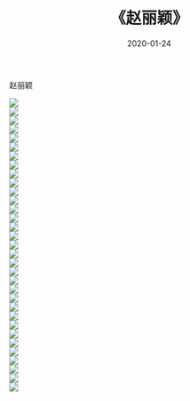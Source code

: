 ﻿---
layout: post
title:  《赵丽颖》
date:   2020-01-24
img: http://img.660000.xyz/Sharelink/壁纸/明星魅力/华人明星/赵丽颖/000.jpg
categories: [美女, 清纯, 唯美]
---

赵丽颖

 ![](http://img.660000.xyz/Sharelink/壁纸/明星魅力/华人明星/赵丽颖/001.jpg) <br>![](http://img.660000.xyz/Sharelink/壁纸/明星魅力/华人明星/赵丽颖/002.jpg) <br>![](http://img.660000.xyz/Sharelink/壁纸/明星魅力/华人明星/赵丽颖/003.jpg) <br>![](http://img.660000.xyz/Sharelink/壁纸/明星魅力/华人明星/赵丽颖/004.jpg) <br>![](http://img.660000.xyz/Sharelink/壁纸/明星魅力/华人明星/赵丽颖/005.jpg) <br>![](http://img.660000.xyz/Sharelink/壁纸/明星魅力/华人明星/赵丽颖/006.jpg) <br>![](http://img.660000.xyz/Sharelink/壁纸/明星魅力/华人明星/赵丽颖/007.jpg) <br>![](http://img.660000.xyz/Sharelink/壁纸/明星魅力/华人明星/赵丽颖/008.jpg) <br>![](http://img.660000.xyz/Sharelink/壁纸/明星魅力/华人明星/赵丽颖/009.jpg) <br>![](http://img.660000.xyz/Sharelink/壁纸/明星魅力/华人明星/赵丽颖/010.jpg) <br>![](http://img.660000.xyz/Sharelink/壁纸/明星魅力/华人明星/赵丽颖/011.jpg) <br>![](http://img.660000.xyz/Sharelink/壁纸/明星魅力/华人明星/赵丽颖/012.jpg) <br>![](http://img.660000.xyz/Sharelink/壁纸/明星魅力/华人明星/赵丽颖/013.jpg) <br>![](http://img.660000.xyz/Sharelink/壁纸/明星魅力/华人明星/赵丽颖/014.jpg) <br>![](http://img.660000.xyz/Sharelink/壁纸/明星魅力/华人明星/赵丽颖/015.jpg) <br>![](http://img.660000.xyz/Sharelink/壁纸/明星魅力/华人明星/赵丽颖/016.jpg) <br>![](http://img.660000.xyz/Sharelink/壁纸/明星魅力/华人明星/赵丽颖/017.jpg) <br>![](http://img.660000.xyz/Sharelink/壁纸/明星魅力/华人明星/赵丽颖/018.jpg) <br>![](http://img.660000.xyz/Sharelink/壁纸/明星魅力/华人明星/赵丽颖/019.jpg) <br>![](http://img.660000.xyz/Sharelink/壁纸/明星魅力/华人明星/赵丽颖/020.jpg) <br>![](http://img.660000.xyz/Sharelink/壁纸/明星魅力/华人明星/赵丽颖/021.jpg) <br>![](http://img.660000.xyz/Sharelink/壁纸/明星魅力/华人明星/赵丽颖/022.jpg) <br>![](http://img.660000.xyz/Sharelink/壁纸/明星魅力/华人明星/赵丽颖/023.jpg) <br>![](http://img.660000.xyz/Sharelink/壁纸/明星魅力/华人明星/赵丽颖/024.jpg) <br>![](http://img.660000.xyz/Sharelink/壁纸/明星魅力/华人明星/赵丽颖/025.jpg) <br>![](http://img.660000.xyz/Sharelink/壁纸/明星魅力/华人明星/赵丽颖/026.jpg) <br>![](http://img.660000.xyz/Sharelink/壁纸/明星魅力/华人明星/赵丽颖/027.jpg) <br>![](http://img.660000.xyz/Sharelink/壁纸/明星魅力/华人明星/赵丽颖/028.jpg) <br>![](http://img.660000.xyz/Sharelink/壁纸/明星魅力/华人明星/赵丽颖/029.jpg) <br>![](http://img.660000.xyz/Sharelink/壁纸/明星魅力/华人明星/赵丽颖/030.jpg) <br>![](http://img.660000.xyz/Sharelink/壁纸/明星魅力/华人明星/赵丽颖/031.jpg) <br>![](http://img.660000.xyz/Sharelink/壁纸/明星魅力/华人明星/赵丽颖/032.jpg) <br>![](http://img.660000.xyz/Sharelink/壁纸/明星魅力/华人明星/赵丽颖/033.jpg) <br>